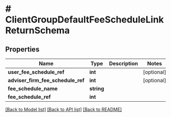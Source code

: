 # # ClientGroupDefaultFeeScheduleLinkReturnSchema

## Properties

Name | Type | Description | Notes
------------ | ------------- | ------------- | -------------
**user_fee_schedule_ref** | **int** |  | [optional]
**adviser_firm_fee_schedule_ref** | **int** |  | [optional]
**fee_schedule_name** | **string** |  |
**fee_schedule_ref** | **int** |  |

[[Back to Model list]](../../README.md#models) [[Back to API list]](../../README.md#endpoints) [[Back to README]](../../README.md)
